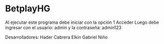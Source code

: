 # BetplayHG

Al ejecutar este programa debe iniciar con la opción 1 Acceder
Luego debe ingresar con el usuario: admin y la contraseña: admin123

Desarrolladores:
Hader Cabrera
Elkin Gabriel Niño